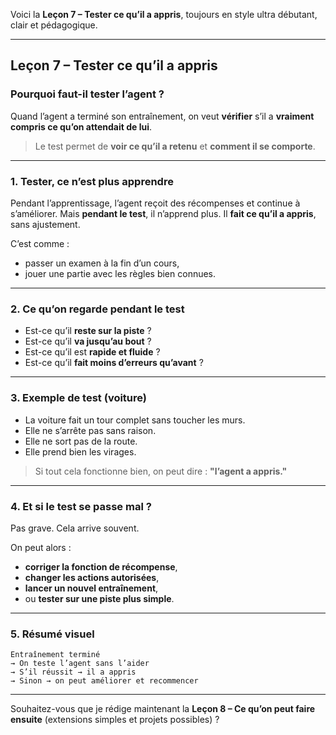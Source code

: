 Voici la **Leçon 7 – Tester ce qu’il a appris**, toujours en style ultra débutant, clair et pédagogique.

---

## **Leçon 7 – Tester ce qu’il a appris**

### Pourquoi faut-il tester l’agent ?

Quand l’agent a terminé son entraînement, on veut **vérifier** s’il a **vraiment compris ce qu’on attendait de lui**.

> Le test permet de **voir ce qu’il a retenu** et **comment il se comporte**.

---

### 1. Tester, ce n’est plus apprendre

Pendant l’apprentissage, l’agent reçoit des récompenses et continue à s’améliorer.
Mais **pendant le test**, il n’apprend plus.
Il **fait ce qu’il a appris**, sans ajustement.

C’est comme :

* passer un examen à la fin d’un cours,
* jouer une partie avec les règles bien connues.

---

### 2. Ce qu’on regarde pendant le test

* Est-ce qu’il **reste sur la piste** ?
* Est-ce qu’il **va jusqu’au bout** ?
* Est-ce qu’il est **rapide et fluide** ?
* Est-ce qu’il **fait moins d’erreurs qu’avant** ?

---

### 3. Exemple de test (voiture)

* La voiture fait un tour complet sans toucher les murs.
* Elle ne s’arrête pas sans raison.
* Elle ne sort pas de la route.
* Elle prend bien les virages.

> Si tout cela fonctionne bien, on peut dire : **"l’agent a appris."**

---

### 4. Et si le test se passe mal ?

Pas grave. Cela arrive souvent.

On peut alors :

* **corriger la fonction de récompense**,
* **changer les actions autorisées**,
* **lancer un nouvel entraînement**,
* ou **tester sur une piste plus simple**.

---

### 5. Résumé visuel

```
Entraînement terminé
→ On teste l’agent sans l’aider
→ S’il réussit → il a appris
→ Sinon → on peut améliorer et recommencer
```

---

Souhaitez-vous que je rédige maintenant la **Leçon 8 – Ce qu’on peut faire ensuite** (extensions simples et projets possibles) ?
